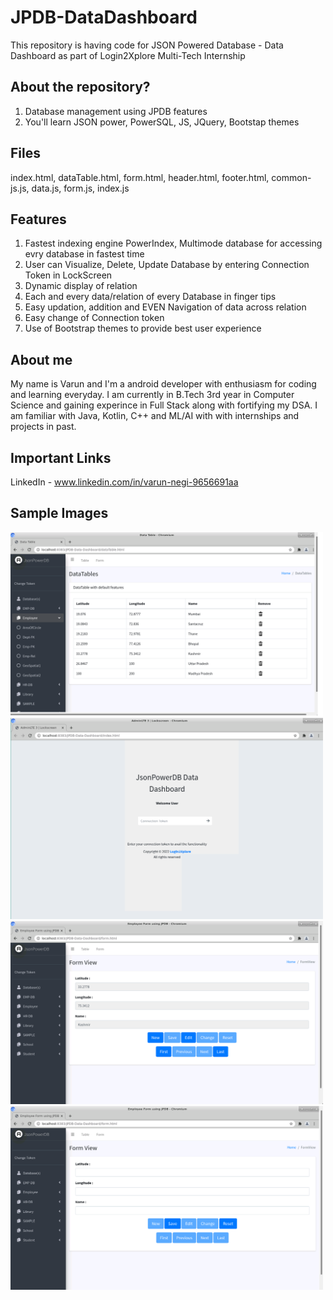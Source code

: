 # JPDB-DataDashboard

This repository is having code for JSON Powered Database - Data Dashboard as part of Login2Xplore Multi-Tech Internship  

## About the repository?
   1. Database management using JPDB features
   2. You'll learn JSON power, PowerSQL, JS, JQuery, Bootstap themes

## Files
index.html, dataTable.html, form.html, header.html, footer.html, common-js.js, data.js, form.js, index.js

## Features
   1. Fastest indexing engine PowerIndex, Multimode database for accessing evry database in fastest time
   2. User can Visualize, Delete, Update Database by entering Connection Token in LockScreen
   3. Dynamic display of relation
   4. Each and every data/relation of every Database in finger tips 
   5. Easy updation, addition and EVEN Navigation of data across relation
   6. Easy change of Connection token 
   7. Use of Bootstrap themes to provide best user experience   

## About me
My name is Varun and I'm a android developer with enthusiasm for coding and learning everyday. I am currently in B.Tech 3rd year in Computer Science and gaining experince in Full Stack along with fortifying my DSA.
I am familiar with Java, Kotlin, C++ and ML/AI with with internships and projects in past.


## Important Links
LinkedIn - www.linkedin.com/in/varun-negi-9656691aa

## Sample Images

<img src="Sample-img/dataTable.png" width="500">
<img src="Sample-img/lockscreen.png" width="500">
<img src="Sample-img/UpdateForm.png" width="500">
<img src="Sample-img/NewForm.png" width="500">


